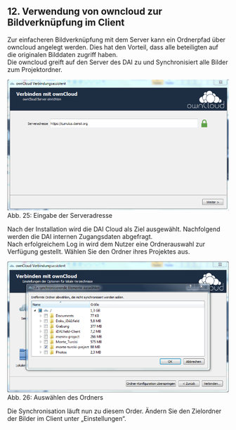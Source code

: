 ﻿## 12. Verwendung von owncloud zur Bildverknüpfung im Client

Zur einfacheren Bildverknüpfung mit dem Server kann ein Ordnerpfad über
owncloud angelegt werden. Dies hat den Vorteil, dass alle beteiligten
auf die originalen Bilddaten zugriff haben.\
Die owncloud greift auf den Server des DAI zu und Synchronisiert alle
Bilder zum Projektordner.

![handbuch_owncloud_01](images/handbuch_owncloud_01.png)\
Abb. 25: Eingabe der Serveradresse

Nach der Installation wird die DAI Cloud als Ziel ausgewählt.
Nachfolgend werden die DAI internen Zugangsdaten abgefragt.\
Nach erfolgreichem Log in wird dem Nutzer eine Ordnerauswahl zur
Verfügung gestellt. Wählen Sie den Ordner ihres Projektes aus.

![handbuch_owncloud_02](images/handbuch_owncloud_02.png)\
Abb. 26: Auswählen des Ordners

Die Synchronisation läuft nun zu diesem Order. Ändern Sie den Zielordner
der Bilder im Client unter „Einstellungen“.
